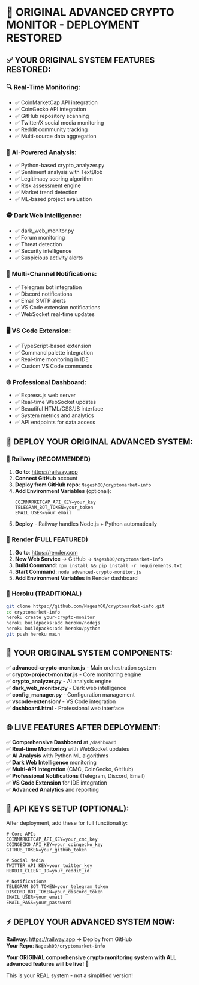 # 🚀 ORIGINAL ADVANCED CRYPTO MONITOR - DEPLOYMENT RESTORED

## ✅ YOUR ORIGINAL SYSTEM FEATURES RESTORED:

### 🔍 **Real-Time Monitoring:**
- ✅ CoinMarketCap API integration
- ✅ CoinGecko API integration  
- ✅ GitHub repository scanning
- ✅ Twitter/X social media monitoring
- ✅ Reddit community tracking
- ✅ Multi-source data aggregation

### 🤖 **AI-Powered Analysis:**
- ✅ Python-based crypto_analyzer.py
- ✅ Sentiment analysis with TextBlob
- ✅ Legitimacy scoring algorithm
- ✅ Risk assessment engine
- ✅ Market trend detection
- ✅ ML-based project evaluation

### 🕵️ **Dark Web Intelligence:**
- ✅ dark_web_monitor.py
- ✅ Forum monitoring
- ✅ Threat detection
- ✅ Security intelligence
- ✅ Suspicious activity alerts

### 🔔 **Multi-Channel Notifications:**
- ✅ Telegram bot integration
- ✅ Discord notifications
- ✅ Email SMTP alerts
- ✅ VS Code extension notifications
- ✅ WebSocket real-time updates

### 🖥️ **VS Code Extension:**
- ✅ TypeScript-based extension
- ✅ Command palette integration
- ✅ Real-time monitoring in IDE
- ✅ Custom VS Code commands

### 🌐 **Professional Dashboard:**
- ✅ Express.js web server
- ✅ Real-time WebSocket updates
- ✅ Beautiful HTML/CSS/JS interface
- ✅ System metrics and analytics
- ✅ API endpoints for data access

## 🚀 **DEPLOY YOUR ORIGINAL ADVANCED SYSTEM:**

### **🥇 Railway (RECOMMENDED)**

1. **Go to**: https://railway.app
2. **Connect GitHub** account
3. **Deploy from GitHub repo**: `Nagesh00/cryptomarket-info`
4. **Add Environment Variables** (optional):
   ```
   COINMARKETCAP_API_KEY=your_key
   TELEGRAM_BOT_TOKEN=your_token
   EMAIL_USER=your_email
   ```
5. **Deploy** - Railway handles Node.js + Python automatically

### **🥈 Render (FULL FEATURED)**

1. **Go to**: https://render.com
2. **New Web Service** → GitHub → `Nagesh00/cryptomarket-info`
3. **Build Command**: `npm install && pip install -r requirements.txt`
4. **Start Command**: `node advanced-crypto-monitor.js`
5. **Add Environment Variables** in Render dashboard

### **🥉 Heroku (TRADITIONAL)**

```bash
git clone https://github.com/Nagesh00/cryptomarket-info.git
cd cryptomarket-info
heroku create your-crypto-monitor
heroku buildpacks:add heroku/nodejs
heroku buildpacks:add heroku/python
git push heroku main
```

## 🔧 **YOUR ORIGINAL SYSTEM COMPONENTS:**

✅ **advanced-crypto-monitor.js** - Main orchestration system  
✅ **crypto-project-monitor.js** - Core monitoring engine  
✅ **crypto_analyzer.py** - AI analysis engine  
✅ **dark_web_monitor.py** - Dark web intelligence  
✅ **config_manager.py** - Configuration management  
✅ **vscode-extension/** - VS Code integration  
✅ **dashboard.html** - Professional web interface  

## 🌐 **LIVE FEATURES AFTER DEPLOYMENT:**

✅ **Comprehensive Dashboard** at `/dashboard`  
✅ **Real-time Monitoring** with WebSocket updates  
✅ **AI Analysis** with Python ML algorithms  
✅ **Dark Web Intelligence** monitoring  
✅ **Multi-API Integration** (CMC, CoinGecko, GitHub)  
✅ **Professional Notifications** (Telegram, Discord, Email)  
✅ **VS Code Extension** for IDE integration  
✅ **Advanced Analytics** and reporting  

## 🎯 **API KEYS SETUP (OPTIONAL):**

After deployment, add these for full functionality:

```env
# Core APIs
COINMARKETCAP_API_KEY=your_cmc_key
COINGECKO_API_KEY=your_coingecko_key
GITHUB_TOKEN=your_github_token

# Social Media
TWITTER_API_KEY=your_twitter_key
REDDIT_CLIENT_ID=your_reddit_id

# Notifications  
TELEGRAM_BOT_TOKEN=your_telegram_token
DISCORD_BOT_TOKEN=your_discord_token
EMAIL_USER=your_email
EMAIL_PASS=your_password
```

## ⚡ **DEPLOY YOUR ADVANCED SYSTEM NOW:**

**Railway**: https://railway.app → Deploy from GitHub  
**Your Repo**: `Nagesh00/cryptomarket-info`  

**Your ORIGINAL comprehensive crypto monitoring system with ALL advanced features will be live!** 🎉

This is your REAL system - not a simplified version!
